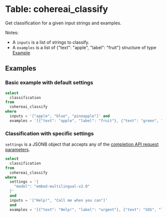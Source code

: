 # Table: cohereai_classify

Get classification for a given input strings and examples.

Notes:
* A `inputs` is a list of strings to classify.
* A `examples` is a list of {"text": "apple", "label": "fruit"} structure of type [Example](https://docs.cohere.com/reference/classify)

## Examples

### Basic example with default settings

```sql
select
  classification
from
  cohereai_classify
where
  inputs = '["apple", "blue", "pineapple"]' and
  examples = '[{"text": "apple", "label": "fruit"}, {"text": "green", "label": "color"}, {"text": "grapes", "label": "fruit"}, {"text": "purple", "label": "color"}]'
```

### Classification with specific settings

`settings` is a JSONB object that accepts any of the [completion API request
parameters](https://docs.cohere.com/reference/classify).

```sql
select
  classification
from
  cohereai_classify
where
  settings = '{
    "model": "embed-multilingual-v2.0"
  }'
  and 
  inputs = '["Help!", "Call me when you can"]'
  and 
  examples = '[{"text": "Help!", "label": "urgent"}, {"text": "SOS", "label": "urgent"}, {"text": "Call me when you can", "label": "not urgent"}, {"text": "Talk later?", "label": "not urgent"}]'
```

